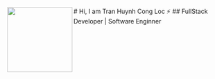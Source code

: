 <span>
   # Hi, I am Tran Huynh Cong Loc ⚡
  <img width="150" align="left" src="https://media.giphy.com/media/VgGpnYeMVljm1vRA6g/giphy.gif">
  
</span>
## FullStack Developer | Software Enginner


